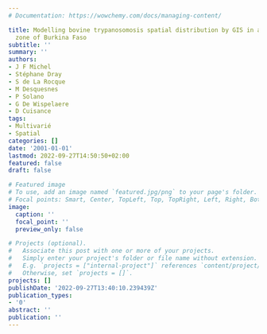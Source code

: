 ```yaml
---
# Documentation: https://wowchemy.com/docs/managing-content/

title: Modelling bovine trypanosomosis spatial distribution by GIS in an agro-pastoral
  zone of Burkina Faso
subtitle: ''
summary: ''
authors:
- J F Michel
- Stéphane Dray
- S de La Rocque
- M Desquesnes
- P Solano
- G De Wispelaere
- D Cuisance
tags:
- Multivarié
- Spatial
categories: []
date: '2001-01-01'
lastmod: 2022-09-27T14:50:50+02:00
featured: false
draft: false

# Featured image
# To use, add an image named `featured.jpg/png` to your page's folder.
# Focal points: Smart, Center, TopLeft, Top, TopRight, Left, Right, BottomLeft, Bottom, BottomRight.
image:
  caption: ''
  focal_point: ''
  preview_only: false

# Projects (optional).
#   Associate this post with one or more of your projects.
#   Simply enter your project's folder or file name without extension.
#   E.g. `projects = ["internal-project"]` references `content/project/deep-learning/index.md`.
#   Otherwise, set `projects = []`.
projects: []
publishDate: '2022-09-27T13:40:10.239439Z'
publication_types:
- '0'
abstract: ''
publication: ''
---
```

